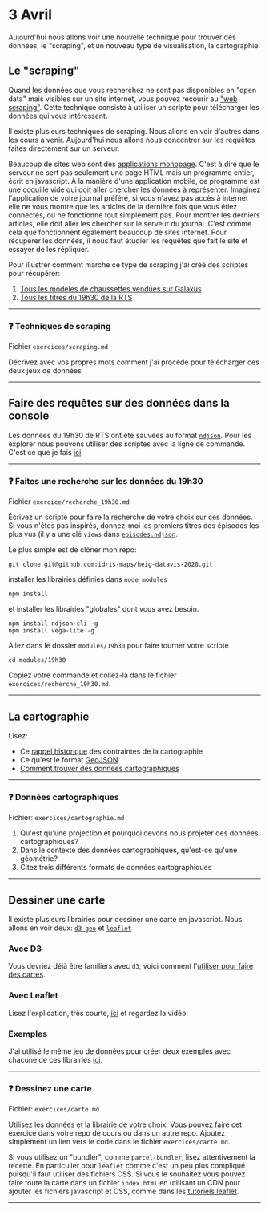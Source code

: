 # 3 Avril

Aujourd'hui nous allons voir une nouvelle technique pour trouver des données, le "scraping", et un nouveau type de visualisation, la cartographie.

## Le "scraping"

Quand les données que vous recherchez ne sont pas disponibles en "open data" mais visibles sur un site internet, vous pouvez recourir au ["web scraping"](https://fr.wikipedia.org/wiki/Web_scraping). Cette technique consiste à utiliser un scripte pour télécharger les données qui vous intéressent.

Il existe plusieurs techniques de scraping. Nous allons en voir d'autres dans les cours à venir. Aujourd'hui nous allons nous concentrer sur les requêtes faites directement sur un serveur.

Beaucoup de sites web sont des [applications monopage](https://fr.wikipedia.org/wiki/Application_web_monopage). C'est à dire que le serveur ne sert pas seulement une page HTML mais un programme entier, écrit en javascript. À la manière d'une application mobile, ce programme est une coquille vide qui doit aller chercher les données à représenter. Imaginez l'application de votre journal préféré, si vous n'avez pas accès à internet elle ne vous montre que les articles de la dernière fois que vous étiez connectés, ou ne fonctionne tout simplement pas. Pour montrer les derniers articles, elle doit aller les chercher sur le serveur du journal. C'est comme cela que fonctionnent également beaucoup de sites internet. Pour récupérer les données, il nous faut étudier les requêtes que fait le site et essayer de les répliquer.

Pour illustrer comment marche ce type de scraping j'ai créé des scriptes pour récupérer:

1. [Tous les modèles de chaussettes vendues sur Galaxus](modules/chaussettes_galaxus/readme.md)
2. [Tous les titres du 19h30 de la RTS](modules/19h30/scrape.md)

---

### :question: Techniques de scraping

Fichier `exercices/scraping.md`

Décrivez avec vos propres mots comment j'ai procédé pour télécharger ces deux jeux de données

---

## Faire des requêtes sur des données dans la console

Les données du 19h30 de RTS ont été sauvées au format [`ndjson`](http://ndjson.org/). Pour les explorer nous pouvons utiliser des scriptes avec la ligne de commande. C'est ce que je fais [ici](modules/19h30/donnees.md).

---

### :question: Faites une recherche sur les données du 19h30

Fichier `exercice/recherche_19h30.md`

Écrivez un scripte pour faire la recherche de votre choix sur ces données. Si vous n'êtes pas inspirés, donnez-moi les premiers titres des épisodes les plus vus (il y a une clé `views` dans [`episodes.ndjson`](modules/19h30/episodes.ndjson).

Le plus simple est de clôner mon repo:

```
git clone git@github.com:idris-maps/heig-datavis-2020.git
``` 

installer les librairies définies dans `node_modules`

```
npm install
```

et installer les librairies "globales" dont vous avez besoin.

```
npm install ndjson-cli -g
npm install vega-lite -g
```

Allez dans le dossier `modules/19h30` pour faire tourner votre scripte

```
cd modules/19h30
```

Copiez votre commande et collez-là dans le fichier `exercices/recherche_19h30.md`.

---

## La cartographie

Lisez:

* Ce [rappel historique](modules/cartographie/historique.md) des contraintes de la cartographie
* Ce qu'est le format [GeoJSON](https://observablehq.com/@idris-maps/donnees-cartographiques)
* [Comment trouver des données cartographiques](modules/cartographie/trouver_des_donnees.md)

---

### :question: Données cartographiques

Fichier: `exercices/cartographie.md`

1. Qu'est qu'une projection et pourquoi devons nous projeter des données cartographiques?
2. Dans le contexte des données cartographiques, qu'est-ce qu'une géométrie?
3. Citez trois différents formats de données cartographiques

---

## Dessiner une carte

Il existe plusieurs librairies pour dessiner une carte en javascript. Nous allons en voir deux: [`d3-geo`](https://github.com/d3/d3-geo) et [`leaflet`](https://leafletjs.com/)

### Avec D3

Vous devriez déjà être familiers avec `d3`, voici comment l'[utiliser pour faire des cartes](https://observablehq.com/@idris-maps/la-cartographie-avec-d3). 

### Avec Leaflet

Lisez l'explication, très courte, [ici](https://observablehq.com/@idris-maps/leaflet-et-fond-de-carte-en-tuiles) et regardez la vidéo.

### Exemples

J'ai utilisé le même jeu de données pour créer deux exemples avec chacune de ces librairies [ici](modules/cartographie/st_roch/readme.md).

---

### :question: Dessinez une carte

Fichier: `exercices/carte.md`

Utilisez les données et la librairie de votre choix. Vous pouvez faire cet exercice dans votre repo de cours ou dans un autre repo. Ajoutez simplement un lien vers le code dans le fichier `exercices/carte.md`.

Si vous utilisez un "bundler", comme `parcel-bundler`, lisez attentivement la recette. En particulier pour `leaflet` comme c'est un peu plus compliqué puisqu'il faut utiliser des fichiers CSS. Si vous le souhaitez vous pouvez faire toute la carte dans un fichier `index.html` en utilisant un CDN pour ajouter les fichiers javascript et CSS, comme dans les [tutoriels leaflet](https://leafletjs.com/examples.html).

---
